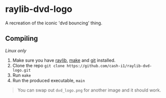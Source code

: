 # raylib-dvd-logo
A recreation of the iconic 'dvd bouncing' thing.

## Compiling
_Linux only_
1. Make sure you have [raylib](https://github.com/raysan5/raylib/wiki/Working-on-GNU-Linux), [make](https://www.gnu.org/software/make/) and [git](https://git-scm.com/) installed.
2. Clone the repo `git clone https://github.com/cash-i1/raylib-dvd-logo.git`
3. Run `make`
4. Run the produced executable, `main`

> You can swap out `dvd_logo.png` for another image and it should work.
